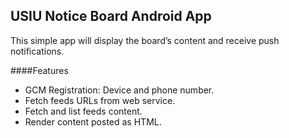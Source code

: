 ## USIU Notice Board Android App


This simple app will display the board’s content and receive push notifications.

####Features

- GCM Registration: Device and phone number.
- Fetch feeds URLs from web service.
- Fetch and list feeds content.
- Render content posted as HTML.